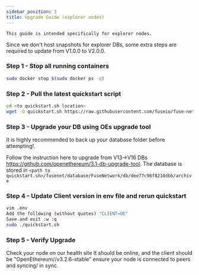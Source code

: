 ```yaml
---
sidebar_position: 3
title: Upgrade Guide (explorer nodes)
---
```


`This guide is intended specifically for explorer nodes.`

Since we don't host snapshots for explorer DBs, some extra steps are required to update from V1.0.0 to V2.0.0.

### Step 1 - Stop all running containers

```sh
sudo docker stop $(sudo docker ps -q)
```

### Step 2 - Pull the latest quickstart script

```sh
cd <to quickstart.sh location>
wget -O quickstart.sh https://raw.githubusercontent.com/fuseio/fuse-network/master/scripts/quickstart.sh
```

### Step 3 - Upgrade your DB using OEs upgrade tool

It is highly recommended to back up your database folder before attempting!.

Follow the instruction here to upgrade from V13->V16 DBs https://github.com/openethereum/3.1-db-upgrade-tool. The database is stored in `<path to quickstart.sh>/fusenet/database/FuseNetwork/db/dee77c98f8210dbb/archive`

### Step 4 - Update Client version in env file and rerun quickstart

```sh
vim .env
Add the following (without quotes) "CLIENT=OE"
Save and exit :w :q
sudo ./quickstart.sh
```

### Step 5 - Verify Upgrade

Check your node on our health site It should be online, and the client should be "OpenEthereum//v3.2.6-stable" ensure your node is connected to peers and syncing/ in sync.
